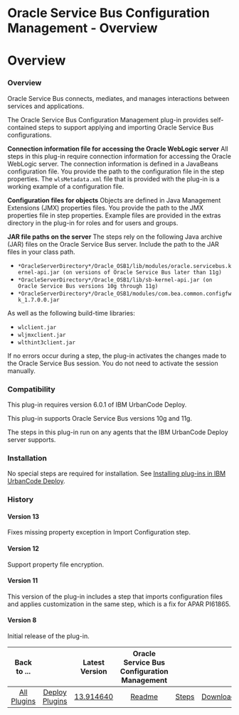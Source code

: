 
Oracle Service Bus Configuration Management - Overview
======================================================

# Overview


### Overview



Oracle Service Bus connects, mediates, and manages interactions between services and applications.

The Oracle Service Bus Configuration Management plug-in provides self-contained steps to support applying and importing Oracle Service Bus configurations.

**Connection information file for accessing the Oracle WebLogic server** All steps in this plug-in require connection information for accessing the Oracle WebLogic server. The connection information is defined in a JavaBeans configuration file. You provide the path to the configuration file in the step properties. The `wlsMetadata.xml` file that is provided with the plug-in is a working example of a configuration file.

**Configuration files for objects** Objects are defined in Java Management Extensions (JMX) properties files. You provide the path to the JMX properties file in step properties. Example files are provided in the extras directory in the plug-in for roles and for users and groups.

**JAR file paths on the server** The steps rely on the following Java archive (JAR) files on the Oracle Service Bus server. Include the path to the JAR files in your class path.

* `*OracleServerDirectory*/Oracle_OSB1/lib/modules/oracle.servicebus.kernel-api.jar (on versions of Oracle Service Bus later than 11g)`
* `*OracleServerDirectory*/Oracle_OSB1/lib/sb-kernel-api.jar (on Oracle Service Bus versions 10g through 11g)`
* `*OracleServerDirectory*/Oracle_OSB1/modules/com.bea.common.configfwk_1.7.0.0.jar`

As well as the following build-time libraries:

* `wlclient.jar`
* `wljmxclient.jar`
* `wlthint3client.jar`

If no errors occur during a step, the plug-in activates the changes made to the Oracle Service Bus session. You do not need to activate the session manually.

### Compatibility

This plug-in requires version 6.0.1 of IBM UrbanCode Deploy.

This plug-in supports Oracle Service Bus versions 10g and 11g.

The steps in this plug-in run on any agents that the IBM UrbanCode Deploy server supports.

### Installation

No special steps are required for installation. See [Installing plug-ins in IBM UrbanCode Deploy](https://www.urbancode.com/resource/installing-plug-ins-in-urbancode-products/ "Installing plug-ins in IBM UrbanCode Deploy").

### History

#### Version 13

Fixes missing property exception in Import Configuration step.

#### Version 12

Support property file encryption.

#### Version 11

This version of the plug-in includes a step that imports configuration files and applies customization in the same step, which is a fix for APAR PI61865.

#### Version 8

Initial release of the plug-in.


|Back to ...||Latest Version|Oracle Service Bus Configuration Management |||
| :---: | :---: | :---: | :---: | :---: | :---: |
|[All Plugins](../../index.md)|[Deploy Plugins](../README.md)|[13.914640](https://raw.githubusercontent.com/UrbanCode/IBM-UCD-PLUGINS/main/files/plugin-air-OSB-Configuration-Management/plugin-air-OSB-Configuration-Management-13.914640.zip)|[Readme](README.md)|[Steps](steps.md)|[Downloads](downloads.md)|
